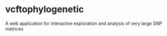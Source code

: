 # vcftophylogenetic
A web application for interactive exploration and analysis of very large SNP matrices
